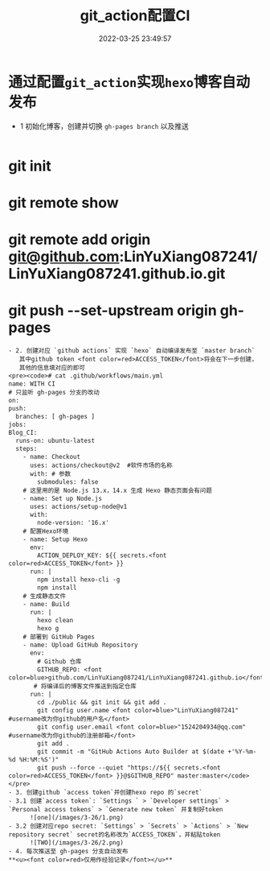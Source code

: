 ﻿---
layout: posts
title: git_action配置CI
date: 2022-03-25 23:49:57
tags: 
  - github
  - CI
categories: 
  - configuration
---

# 通过配置`git_action`实现`hexo`博客自动发布
- 1 初始化博客，创建并切换 `gh-pages branch` 以及推送
  ```
# git init
# git remote show
# git remote add origin git@github.com:LinYuXiang087241/LinYuXiang087241.github.io.git
# git push  --set-upstream origin gh-pages
  ```
- 2. 创建对应 `github actions` 实现 `hexo` 自动编译发布至 `master branch`
     其中github token <font color=red>ACCESS_TOKEN</font>将会在下一步创建，
	 其他的信息填对应的即可
<pre><code># cat .github/workflows/main.yml
name: WITH CI
# 只监听 gh-pages 分支的改动
on:
  push:
    branches: [ gh-pages ]
jobs:
  Blog_CI:
    runs-on: ubuntu-latest
    steps:
      - name: Checkout
        uses: actions/checkout@v2  #软件市场的名称
        with: # 参数
          submodules: false
      # 这里用的是 Node.js 13.x，14.x 生成 Hexo 静态页面会有问题
      - name: Set up Node.js
        uses: actions/setup-node@v1
        with:
          node-version: '16.x'
      # 配置Hexo环境 
      - name: Setup Hexo
        env:
          ACTION_DEPLOY_KEY: ${{ secrets.<font color=red>ACCESS_TOKEN</font> }}
        run: |
          npm install hexo-cli -g
          npm install
      # 生成静态文件
      - name: Build
        run: |
          hexo clean 
          hexo g
      # 部署到 GitHub Pages
      - name: Upload GitHub Repository
        env: 
          # Github 仓库
          GITHUB_REPO: <font color=blue>github.com/LinYuXiang087241/LinYuXiang087241.github.io</font>
         # 将编译后的博客文件推送到指定仓库
        run: |
          cd ./public && git init && git add .
          git config user.name <font color=blue>"LinYuXiang087241"       #username改为你github的用户名</font>
          git config user.email <font color=blue>"1524204934@qq.com"     #username改为你github的注册邮箱</font>
          git add .
          git commit -m "GitHub Actions Auto Builder at $(date +'%Y-%m-%d %H:%M:%S')"
          git push --force --quiet "https://${{ secrets.<font color=red>ACCESS_TOKEN</font> }}@$GITHUB_REPO" master:master</code></pre>
- 3. 创建github `access token`并创建hexo repo 的`secret`
  - 3.1 创建`access token`: `Settings ` > `Developer settings` > `Personal access tokens` > `Generate new token` 并复制好token
        ![one](/images/3-26/1.png)  
  - 3.2 创建对应repo secret: `Settings` > `Secrets` > `Actions` > `New repository secret` secret的名称改为`ACCESS_TOKEN`，并粘贴token
        ![TWO](/images/3-26/2.png)  
- 4. 每次推送至 gh-pages 分支自动发布
**<u><font color=red>仅用作经验记录</font></u>**
